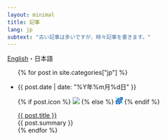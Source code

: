 ```yaml
---
layout: minimal
title: 記事
lang: jp
subtext: "古い記事は多いですが、時々記事を書きます。"
---
```


<div class="switcher">
<a href="/posts-minimal.html">English</a>・<span>日本語</span>
</div>

<ul class="posts">
{% for post in site.categories["jp"] %}
<li>

<span class="date">{{ post.date | date: "%Y年%m月%d日" }}</span>

{% if post.icon %}
<img src="{{ post.icon }}"           height="16px" />
{% else %}
<img src="/images/favicons/link.png" height="16px" />
{% endif %}


<span>
    <a href="{{ post.url }}">{{ post.title }}</a><br/>
    <span class="subtitle">{{ post.summary }}</span>
</span>

</li>
{% endfor %}
</ul>
